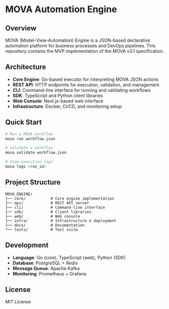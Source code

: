 # MOVA Automation Engine

## Overview
MOVA (Model-View-Automation) Engine is a JSON-based declarative automation platform for business processes and DevOps pipelines. This repository contains the MVP implementation of the MOVA v3.1 specification.

## Architecture
- **Core Engine**: Go-based executor for interpreting MOVA JSON actions
- **REST API**: HTTP endpoints for execution, validation, and management
- **CLI**: Command-line interface for running and validating workflows
- **SDK**: TypeScript and Python client libraries
- **Web Console**: Next.js-based web interface
- **Infrastructure**: Docker, CI/CD, and monitoring setup

## Quick Start
```bash
# Run a MOVA workflow
mova run workflow.json

# Validate a workflow
mova validate workflow.json

# View execution logs
mova logs <run_id>
```

## Project Structure
```
MOVA_ENGINE/
├── core/           # Core engine implementation
├── api/            # REST API server
├── cli/            # Command-line interface
├── sdk/            # Client libraries
├── web/            # Web console
├── infra/          # Infrastructure & deployment
├── docs/           # Documentation
└── tests/          # Test suite
```

## Development
- **Language**: Go (core), TypeScript (web), Python (SDK)
- **Database**: PostgreSQL + Redis
- **Message Queue**: Apache Kafka
- **Monitoring**: Prometheus + Grafana

## License
MIT License
